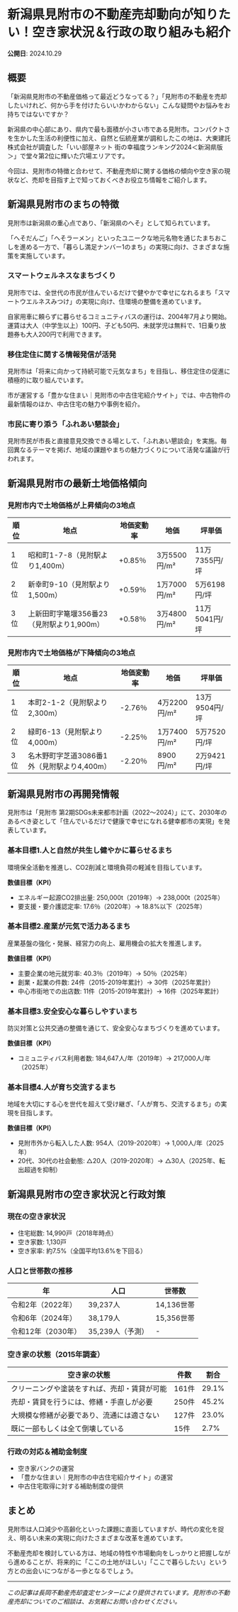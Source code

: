 # 新潟県見附市の不動産売却動向が知りたい！空き家状況＆行政の取り組みも紹介

**公開日**: 2024.10.29

## 概要

「新潟県見附市の不動産価格って最近どうなってる？」「見附市の不動産を売却したいけれど、何から手を付けたらいいかわからない」こんな疑問やお悩みをお持ちではないですか？

新潟県の中心部にあり、県内で最も面積が小さい市である見附市。コンパクトさを生かした生活の利便性に加え、自然と伝統産業が調和したこの地は、大東建託株式会社が調査した「いい部屋ネット 街の幸福度ランキング2024＜新潟県版＞」で堂々第2位に輝いた穴場エリアです。

今回は、見附市の特徴と合わせて、不動産売却に関する価格の傾向や空き家の現状など、売却を目指す上で知っておくべきお役立ち情報をご紹介します。

## 新潟県見附市のまちの特徴

見附市は新潟県の重心点であり、「新潟県のへそ」として知られています。

「へそだんご」「へそラーメン」といったユニークな地元名物を通じたまちおこしを進める一方で、「暮らし満足ナンバー1のまち」の実現に向け、さまざまな施策を実施しています。

### スマートウェルネスなまちづくり

見附市では、全世代の市民が住んでいるだけで健やかで幸せになれるまち「スマートウエルネスみつけ」の実現に向け、住環境の整備を進めています。

自家用車に頼らずに暮らせるコミュニティバスの運行は、2004年7月より開始。運賃は大人（中学生以上）100円、子ども50円、未就学児は無料で、1日乗り放題券も大人200円で利用できます。

### 移住定住に関する情報発信が活発

見附市は「将来に向かって持続可能で元気なまち」を目指し、移住定住の促進に積極的に取り組んでいます。

市が運営する「豊かな住まい｜見附市の中古住宅紹介サイト」では、中古物件の最新情報のほか、中古住宅の魅力や事例を紹介。

### 市民に寄り添う「ふれあい懇談会」

見附市民が市長と直接意見交換できる場として、「ふれあい懇談会」を実施。毎回異なるテーマを掲げ、地域の課題やまちの魅力づくりについて活発な議論が行われます。

## 新潟県見附市の最新土地価格傾向

### 見附市内で土地価格が上昇傾向の3地点

| 順位 | 地点 | 地価変動率 | 地価 | 坪単価 |
|------|------|-----------|------|--------|
| 1位 | 昭和町1-7-8（見附駅より1,400m） | +0.85％ | 3万5500円/m² | 11万7355円/坪 |
| 2位 | 新幸町9-10（見附駅より1,500m） | +0.59％ | 1万7000円/m² | 5万6198円/坪 |
| 3位 | 上新田町字篭堰356番23（見附駅より1,900m） | +0.58％ | 3万4800円/m² | 11万5041円/坪 |

### 見附市内で土地価格が下降傾向の3地点

| 順位 | 地点 | 地価変動率 | 地価 | 坪単価 |
|------|------|-----------|------|--------|
| 1位 | 本町2-1-2（見附駅より2,300m） | -2.76％ | 4万2200円/m² | 13万9504円/坪 |
| 2位 | 緑町6-13（見附駅より4,000m） | -2.25％ | 1万7400円/m² | 5万7520円/坪 |
| 3位 | 名木野町字芝道3086番1外（見附駅より4,400m） | -2.20％ | 8900円/m² | 2万9421円/坪 |

## 新潟県見附市の再開発情報

見附市は「見附市 第2期SDGs未来都市計画（2022～2024）」にて、2030年のあるべき姿として「住んでいるだけで健康で幸せになれる健幸都市の実現」を発表しています。

### 基本目標1.人と自然が共生し健やかに暮らせるまち

環境保全活動を推進し、CO2削減と環境負荷の軽減を目指しています。

**数値目標（KPI）**
- エネルギー起源CO2排出量: 250,000t（2019年）→ 238,000t（2025年）
- 要支援・要介護認定率: 17.6％（2020年）→ 18.8%以下（2025年）

### 基本目標2.産業が元気で活力あるまち

産業基盤の強化・発展、経営力の向上、雇用機会の拡大を推進します。

**数値目標（KPI）**
- 主要企業の地元就労率: 40.3％（2019年）→ 50％（2025年）
- 創業・起業の件数: 24件（2015-2019年累計）→ 30件（2025年累計）
- 中心市街地での出店数: 11件（2015-2019年累計）→ 16件（2025年累計）

### 基本目標3.安全安心な暮らしやすいまち

防災対策と公共交通の整備を通じて、安全安心なまちづくりを進めています。

**数値目標（KPI）**
- コミュニティバス利用者数: 184,647人/年（2019年）→ 217,000人/年（2025年）

### 基本目標4.人が育ち交流するまち

地域を大切にする心を世代を超えて受け継ぎ、「人が育ち、交流するまち」の実現を目指します。

**数値目標（KPI）**
- 見附市外から転入した人数: 954人（2019-2020年）→ 1,000人/年（2025年）
- 20代、30代の社会動態: △20人（2019-2020年）→ △30人（2025年、転出超過を抑制）

## 新潟県見附市の空き家状況と行政対策

### 現在の空き家状況

- 住宅総数: 14,990戸（2018年時点）
- 空き家数: 1,130戸
- 空き家率: 約7.5%（全国平均13.6%を下回る）

### 人口と世帯数の推移

| 年 | 人口 | 世帯数 |
|----|------|--------|
| 令和2年（2022年） | 39,237人 | 14,136世帯 |
| 令和6年（2024年） | 38,179人 | 15,356世帯 |
| 令和12年（2030年） | 35,239人（予測） | - |

### 空き家の状態（2015年調査）

| 空き家の状態 | 件数 | 割合 |
|-------------|------|------|
| クリーニングや塗装をすれば、売却・賃貸が可能 | 161件 | 29.1% |
| 売却・賃貸を行うには、修繕・手直しが必要 | 250件 | 45.2% |
| 大規模な修繕が必要であり、流通には適さない | 127件 | 23.0% |
| 既に一部もしくは全て倒壊している | 15件 | 2.7% |

### 行政の対応＆補助金制度

- 空き家バンクの運営
- 「豊かな住まい｜見附市の中古住宅紹介サイト」の運営
- 中古住宅取得に対する補助制度の提供

## まとめ

見附市は人口減少や高齢化といった課題に直面していますが、時代の変化を捉え、明るい未来の実現に向けたさまざまな改革を進めています。

不動産売却を検討している方は、地域の特性や市場動向をしっかりと把握しながら進めることが、将来的に「ここの土地がほしい」「ここで暮らしたい」という方との出会いにつながる一歩となるでしょう。

---

*この記事は長岡不動産売却査定センターにより提供されています。見附市の不動産売却についてのご相談は、お気軽にお問い合わせください。*